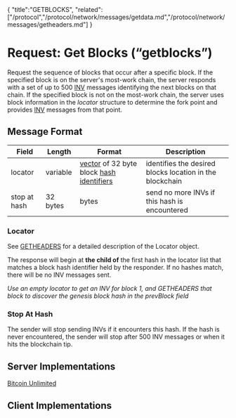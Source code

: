 <div class="cwikmeta">{
"title":"GETBLOCKS",
"related":["/protocol","/protocol/network/messages/getdata.md","/protocol/network/messages/getheaders.md"]
}</div>

# Request: Get Blocks (“getblocks”)

Request the sequence of blocks that occur after a specific block.  If the specified block is on the server's most-work chain, the server responds with a set of up to 500 [INV](/protocol/network/messages/inv.md) messages identifying the next blocks on that chain.  If the specified block is not on the most-work chain, the server uses block information in the *locator* structure to determine the fork point and provides [INV](/protocol/network/messages/inv.md) messages from that point.

## Message Format

| Field | Length | Format | Description |
|--|--|--|--|
| locator | variable | [vector](/protocol/p2p/vector.md) of 32 byte block [hash identifiers](/glossary/hash__identifier.md) | identifies the desired blocks location in the blockchain|                                                          
| stop at hash | 32 bytes | bytes | send no more INVs if this hash is encountered



### Locator

See [GETHEADERS](/protocol/network/messages/getheaders.md) for a detailed description of the Locator object.

The response will begin at **the child of** the first hash in the locator list that matches a block hash identifier held by the responder.  If no hashes match, there will be no INV messages sent. 

*Use an empty locator to get an INV for block 1, and GETHEADERS that block to discover the genesis block hash in the prevBlock field*

### Stop At Hash

The sender will stop sending INVs if it encounters this hash.  If the hash is never encountered, the sender will stop after 500 INV messages or when it hits the blockchain tip.

## Server Implementations 

[Bitcoin Unlimited](https://github.com/BitcoinUnlimited/BitcoinUnlimited/blob/bucash1.7.0.0/src/net_processing.cpp#L1077)

## Client Implementations